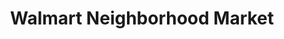 ---
title: "Walmart Neighborhood Market"
url: /hope-mills/walmart-neighborhood-market/
shop: Supermarkt
---